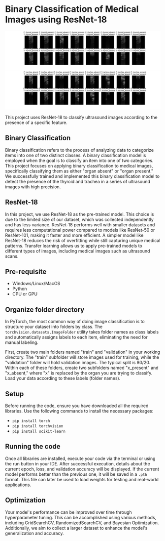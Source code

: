 # Binary Classification of Medical Images using ResNet-18
![thyroid_test prediction](test_predictions.png)
![trachea_test_prediction](trachea_test_predictions.png)

This project uses ResNet-18 to classify ultrasound images according to the presence of a specific feature.

## Binary Classification
Binary classification refers to the process of analyzing data to categorize items into one of two distinct classes. A binary classification model is employed when the goal is to classify an item into one of two categories. This project focuses on applying binary classification to medical images, specifically classifying them as either "organ absent" or "organ present." We successfully trained and implemented this binary classification model to detect the presence of the thyroid and trachea in a series of ultrasound images with high precision.

## ResNet-18
In this project, we use ResNet-18 as the pre-trained model. This choice is due to the limited size of our dataset, which was collected independently and has less variance. ResNet-18 performs well with smaller datasets and requires less computational power compared to models like ResNet-50 or ResNet-101, making it faster and more efficient. A simpler model like ResNet-18 reduces the risk of overfitting while still capturing unique medical patterns. Transfer learning allows us to apply pre-trained models to different types of images, including medical images such as ultrasound scans.

## Pre-requisite
- Windows/Linux/MacOS
- Python
- CPU or GPU

## Organize folder directory 
In PyTorch, the most common way of doing image classification is to structure your dataset into folders by class. The `torchvision.datasets.ImageFolder` utility takes folder names as class labels and automatically assigns labels to each item, eliminating the need for manual labeling.

First, create two main folders named "train" and "validation" in your working directory. The "train" subfolder will store images used for training, while the "validation" folder will hold validation images. The typical split is 80/20. Within each of these folders, create two subfolders named "x_present" and "x_absent," where "x" is replaced by the organ you are trying to classify. Load your data according to these labels (folder names).

## Setup
Before running the code, ensure you have downloaded all the required libraries. Use the following commands to install the necessary packages:
- `pip install torch`
- `pip install torchvision`
- `pip install scikit-learn`

## Running the code
Once all libraries are installed, execute your code via the terminal or using the run button in your IDE. After successful execution, details about the current epoch, loss, and validation accuracy will be displayed. If the current model performs better than the previous one, it will be saved in a `.pth` format. This file can later be used to load weights for testing and real-world applications.

## Optimization
Your model's performance can be improved over time through hyperparameter tuning. This can be accomplished using various methods, including GridSearchCV, RandomizedSearchCV, and Bayesian Optimization. Additionally, we aim to collect a larger dataset to enhance the model's generalization and accuracy.


